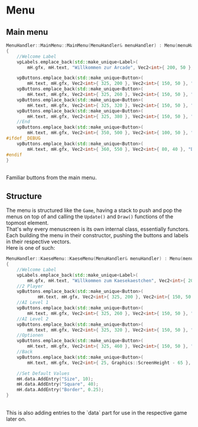 # Menu

## Main menu
```c++
MenuHandler::MainMenu::MainMenu(MenuHandler& menuHandler) : Menu(menuHandler) 
{
	//Welcome Label
	vpLabels.emplace_back(std::make_unique<Label>(
		mH.gfx, mH.text, "Willkommen zur Arcade", Vec2<int>{ 200, 50 }, Vec2<int>{ 400, 100 }, letterspacing, border, Color(0u, 0u, 185u), Colors::White));

	vpButtons.emplace_back(std::make_unique<Button>(
		mH.text, mH.gfx, Vec2<int>{ 325, 200 }, Vec2<int>{ 150, 50 }, "Kaesekaestchen", 2, letterspacing, border, half_bordersize, Colors::White, Colors::Black));
	vpButtons.emplace_back(std::make_unique<Button>(
		mH.text, mH.gfx, Vec2<int>{ 325, 260 }, Vec2<int>{ 150, 50 }, "Snake", 3, letterspacing, border, half_bordersize, Colors::White, Colors::Black));
	vpButtons.emplace_back(std::make_unique<Button>(
		mH.text, mH.gfx, Vec2<int>{ 325, 320 }, Vec2<int>{ 150, 50 }, "Pong", 4, letterspacing, border, half_bordersize, Colors::White, Colors::Black));
	vpButtons.emplace_back(std::make_unique<Button>(
		mH.text, mH.gfx, Vec2<int>{ 325, 380 }, Vec2<int>{ 150, 50 }, "Memestone", 5, letterspacing, border, half_bordersize, Colors::White, Colors::Black));
	//End
	vpButtons.emplace_back(std::make_unique<Button>( 
		mH.text, mH.gfx, Vec2<int>{ 350, 500 }, Vec2<int>{ 100, 50 }, "Beenden", 1, letterspacing, border, half_bordersize, Colors::Red, Colors::White));
#ifdef _DEBUG
	vpButtons.emplace_back(std::make_unique<Button>( 
		mH.text, mH.gfx, Vec2<int>{ 360, 550 }, Vec2<int>{ 80, 40 }, "DevMode", 1000000, letterspacing, border, half_bordersize, Colors::Cyan, Colors::Black));
#endif
}
```
<br/>
Familiar buttons from the main menu.<br/>

## Structure
The menu is structured like the `Game`, having a stack to push and pop the menus on top of and calling the `Update()` and `Draw()` functions of the topmost element.<br/>
That's why every menuscreen is its own internal class, essentially functors. Each building the menu in their constructor, pushing the buttons and labels in their respective vectors.<br/>
Here is one of such:<br/>

```c++
MenuHandler::KaeseMenu::KaeseMenu(MenuHandler& menuHandler) : Menu(menuHandler)
{
	//Welcome Label
	vpLabels.emplace_back(std::make_unique<Label>(
		mH.gfx, mH.text, "Willkommen zum Kaesekaestchen", Vec2<int>{ 200, 50 }, Vec2<int>{ 400, 100 }, letterspacing, border, Color(0u, 0u, 185u), Colors::White));
	//2 Player
	vpButtons.emplace_back(std::make_unique<Button>(
			mH.text, mH.gfx, Vec2<int>{ 325, 200 }, Vec2<int>{ 150, 50 }, "Zwei Spieler", 2, letterspacing, border, half_bordersize, Colors::White, Colors::Black));
	//AI Level 1
	vpButtons.emplace_back(std::make_unique<Button>(
		mH.text, mH.gfx, Vec2<int>{ 325, 260 }, Vec2<int>{ 150, 50 }, "Einfach", 3, letterspacing, border, half_bordersize, Colors::White, Colors::Black));
	//AI Level 2
	vpButtons.emplace_back(std::make_unique<Button>(
		mH.text, mH.gfx, Vec2<int>{ 325, 320 }, Vec2<int>{ 150, 50 }, "Mittel", 4, letterspacing, border, half_bordersize, Colors::White, Colors::Black));
	//Optionen
	vpButtons.emplace_back(std::make_unique<Button>(
		mH.text, mH.gfx, Vec2<int>{ 325, 460 }, Vec2<int>{ 150, 50 }, "Optionen", 6, letterspacing, border, half_bordersize, Colors::White, Colors::Black));
	//Back
	vpButtons.emplace_back(std::make_unique<Button>(
		mH.text, mH.gfx, Vec2<int>{ 25, Graphics::ScreenHeight - 65 }, Vec2<int>{ 75, 40 }, "Back", 1, letterspacing, border, half_bordersize, Colors::Red, Colors::White));

	//Set Default Values
	mH.data.AddEntry("Size", 10);
	mH.data.AddEntry("Square", 40);
	mH.data.AddEntry("Border", 0.25);
}
```

<br/>
This is also adding entries to the `data` part for use in the respective game later on.
